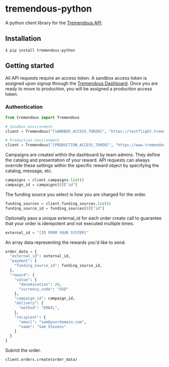 tremendous-python
==============

A python client library for the [Tremendous API][1].

## Installation

```console
$ pip install tremendous-python
```

## Getting started

All API requests require an access token.  A sandbox access token is assigned upon signup through the [Tremendous Dashboard][2]. Once you are ready to move to production, you will be assigned a production access token.

### Authentication

```python
from tremendous import Tremendous

# Sandbox environment
client = Tremendous("[SANDBOX_ACCESS_TOKEN]", "https://testflight.tremendous.com/api/v2")

# Production environment
client = Tremendous("[PRODUCTION_ACCESS_TOKEN]", "https://www.tremendous.com/api/v2")
```

Campaigns are created within the dashboard by team admins.
They define the catalog and presentation of your reward.
API requests can always override these settings
within the specific reward object by specifying the catalog, message, etc.

```python
campaigns = client.campaigns.list()
campaign_id = campaigns[0]["id"]
```

The funding source you select is how you are charged for the order.

```python
funding_sources = client.funding_sources.list()
funding_source_id = funding_sources[0]["id"]
```

Optionally pass a unique external_id for each order create call
to guarantee that your order is idempotent and not executed multiple times.

```python
external_id = "[ID FROM YOUR SYSTEM]"
```

An array data representing the rewards you'd like to send.

```python
order_data = {
  "external_id": external_id,
  "payment": {
    "funding_source_id": funding_source_id,
  },
  "reward": {
    "value": {
      "denomination": 20,
      "currency_code": "USD"
    },
    "campaign_id": campaign_id,
    "delivery": {
      "method": "EMAIL",
    },
    "recipient": {
      "email": "sam@yourdomain.com",
      "name": "Sam Stevens"
    }
  }
}
```

Submit the order.
```
client.orders.create(order_data)
```

[1]: https://tremendous.com/docs/v2
[2]: https://tremendous.com/rewards
[3]: https://tremendous.com/docs/v2
